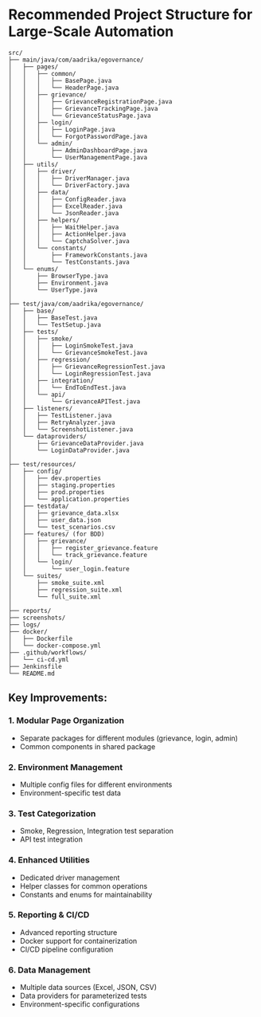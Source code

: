 # Recommended Project Structure for Large-Scale Automation

```
src/
├── main/java/com/aadrika/egovernance/
│   ├── pages/
│   │   ├── common/
│   │   │   ├── BasePage.java
│   │   │   └── HeaderPage.java
│   │   ├── grievance/
│   │   │   ├── GrievanceRegistrationPage.java
│   │   │   ├── GrievanceTrackingPage.java
│   │   │   └── GrievanceStatusPage.java
│   │   ├── login/
│   │   │   ├── LoginPage.java
│   │   │   └── ForgotPasswordPage.java
│   │   └── admin/
│   │       ├── AdminDashboardPage.java
│   │       └── UserManagementPage.java
│   ├── utils/
│   │   ├── driver/
│   │   │   ├── DriverManager.java
│   │   │   └── DriverFactory.java
│   │   ├── data/
│   │   │   ├── ConfigReader.java
│   │   │   ├── ExcelReader.java
│   │   │   └── JsonReader.java
│   │   ├── helpers/
│   │   │   ├── WaitHelper.java
│   │   │   ├── ActionHelper.java
│   │   │   └── CaptchaSolver.java
│   │   └── constants/
│   │       ├── FrameworkConstants.java
│   │       └── TestConstants.java
│   └── enums/
│       ├── BrowserType.java
│       ├── Environment.java
│       └── UserType.java
│
├── test/java/com/aadrika/egovernance/
│   ├── base/
│   │   ├── BaseTest.java
│   │   └── TestSetup.java
│   ├── tests/
│   │   ├── smoke/
│   │   │   ├── LoginSmokeTest.java
│   │   │   └── GrievanceSmokeTest.java
│   │   ├── regression/
│   │   │   ├── GrievanceRegressionTest.java
│   │   │   └── LoginRegressionTest.java
│   │   ├── integration/
│   │   │   └── EndToEndTest.java
│   │   └── api/
│   │       └── GrievanceAPITest.java
│   ├── listeners/
│   │   ├── TestListener.java
│   │   ├── RetryAnalyzer.java
│   │   └── ScreenshotListener.java
│   └── dataproviders/
│       ├── GrievanceDataProvider.java
│       └── LoginDataProvider.java
│
├── test/resources/
│   ├── config/
│   │   ├── dev.properties
│   │   ├── staging.properties
│   │   ├── prod.properties
│   │   └── application.properties
│   ├── testdata/
│   │   ├── grievance_data.xlsx
│   │   ├── user_data.json
│   │   └── test_scenarios.csv
│   ├── features/ (for BDD)
│   │   ├── grievance/
│   │   │   ├── register_grievance.feature
│   │   │   └── track_grievance.feature
│   │   └── login/
│   │       └── user_login.feature
│   └── suites/
│       ├── smoke_suite.xml
│       ├── regression_suite.xml
│       └── full_suite.xml
│
├── reports/
├── screenshots/
├── logs/
├── docker/
│   ├── Dockerfile
│   └── docker-compose.yml
├── .github/workflows/
│   └── ci-cd.yml
├── Jenkinsfile
└── README.md
```

## Key Improvements:

### 1. **Modular Page Organization**
- Separate packages for different modules (grievance, login, admin)
- Common components in shared package

### 2. **Environment Management**
- Multiple config files for different environments
- Environment-specific test data

### 3. **Test Categorization**
- Smoke, Regression, Integration test separation
- API test integration

### 4. **Enhanced Utilities**
- Dedicated driver management
- Helper classes for common operations
- Constants and enums for maintainability

### 5. **Reporting & CI/CD**
- Advanced reporting structure
- Docker support for containerization
- CI/CD pipeline configuration

### 6. **Data Management**
- Multiple data sources (Excel, JSON, CSV)
- Data providers for parameterized tests
- Environment-specific configurations